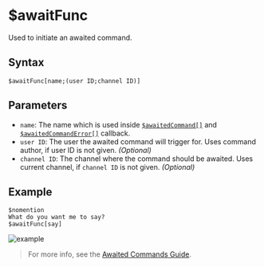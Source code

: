# $awaitFunc
Used to initiate an awaited command.

## Syntax
```
$awaitFunc[name;(user ID;channel ID)]
```

## Parameters
- `name`: The name which is used inside [`$awaitedCommand[]`](../callbacks/awaitedCommand.md) and [`$awaitedCommandError[]`](../callbacks/awaitedCommandError.md) callback.
- `user ID`: The user the awaited command will trigger for. Uses command author, if user ID is not given. _(Optional)_
- `channel ID`: The channel where the command should be awaited. Uses current channel, if `channel ID` is not given. _(Optional)_

## Example
```
$nomention
What do you want me to say?
$awaitFunc[say]
```
![example](https://user-images.githubusercontent.com/113303649/212294420-acf01905-c9f5-4673-99f0-375f9d786f25.png)
> For more info, see the [Awaited Commands Guide](../guides/awaitedCommands.md).
